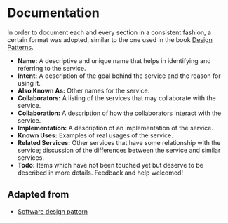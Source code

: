 # Documentation

In order to document each and every section in a consistent fashion, a certain format was adopted, similar to the one used in the book [Design Patterns](https://en.wikipedia.org/wiki/Design_Patterns).

* **Name:** A descriptive and unique name that helps in identifying and referring to the service.
* **Intent:** A description of the goal behind the service and the reason for using it.
* **Also Known As:** Other names for the service.
* **Collaborators:** A listing of the services that may collaborate with the service.
* **Collaboration:** A description of how the collaborators interact with the service.
* **Implementation:** A description of an implementation of the service.
* **Known Uses:** Examples of real usages of the service.
* **Related Services:** Other services that have some relationship with the service; discussion of the differences between the service and similar services.
* **Todo:** Items which have not been touched yet but deserve to be described in more details. Feedback and help welcomed!

## Adapted from

* [Software design pattern](https://en.wikipedia.org/wiki/Software_design_pattern)